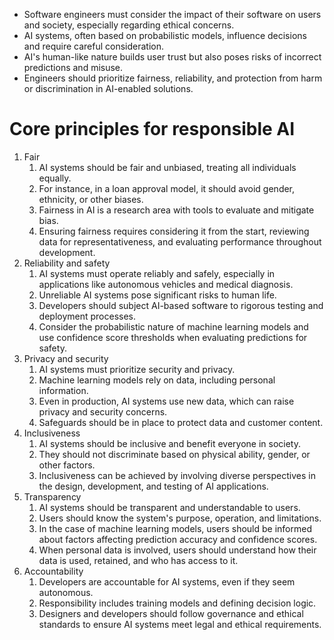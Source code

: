 -   Software engineers must consider the impact of their software on users and society, especially regarding ethical concerns.
-   AI systems, often based on probabilistic models, influence decisions and require careful consideration.
-   AI's human-like nature builds user trust but also poses risks of incorrect predictions and misuse.
-   Engineers should prioritize fairness, reliability, and protection from harm or discrimination in AI-enabled solutions.

# Core principles for responsible AI

1. Fair
    1. AI systems should be fair and unbiased, treating all individuals equally.
    2. For instance, in a loan approval model, it should avoid gender, ethnicity, or other biases.
    3. Fairness in AI is a research area with tools to evaluate and mitigate bias.
    4. Ensuring fairness requires considering it from the start, reviewing data for representativeness, and evaluating performance throughout development.
2. Reliability and safety
    1. AI systems must operate reliably and safely, especially in applications like autonomous vehicles and medical diagnosis.
    2. Unreliable AI systems pose significant risks to human life.
    3. Developers should subject AI-based software to rigorous testing and deployment processes.
    4. Consider the probabilistic nature of machine learning models and use confidence score thresholds when evaluating predictions for safety.
3. Privacy and security
    1. AI systems must prioritize security and privacy.
    2. Machine learning models rely on data, including personal information.
    3. Even in production, AI systems use new data, which can raise privacy and security concerns.
    4. Safeguards should be in place to protect data and customer content.
4. Inclusiveness
    1. AI systems should be inclusive and benefit everyone in society.
    2. They should not discriminate based on physical ability, gender, or other factors.
    3. Inclusiveness can be achieved by involving diverse perspectives in the design, development, and testing of AI applications.
5. Transparency
    1. AI systems should be transparent and understandable to users.
    2. Users should know the system's purpose, operation, and limitations.
    3. In the case of machine learning models, users should be informed about factors affecting prediction accuracy and confidence scores.
    4. When personal data is involved, users should understand how their data is used, retained, and who has access to it.
6. Accountability
    1. Developers are accountable for AI systems, even if they seem autonomous.
    2. Responsibility includes training models and defining decision logic.
    3. Designers and developers should follow governance and ethical standards to ensure AI systems meet legal and ethical requirements.
